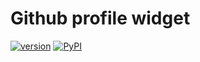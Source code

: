 # Github profile widget

[![version](https://img.shields.io/badge/version-v0.0.1-orange.svg)]()
[![PyPI](https://img.shields.io/badge/status-development-red.svg)]()
